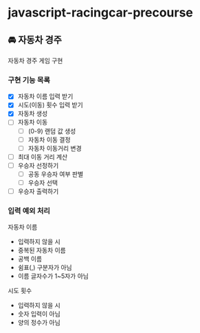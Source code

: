 # javascript-racingcar-precourse

## 🚘 자동차 경주

자동차 경주 게임 구현

### 구현 기능 목록

- [x] 자동차 이름 입력 받기
- [x] 시도(이동) 횟수 입력 받기
- [x] 자동차 생성
- [ ] 자동차 이동
  - [ ] (0-9) 랜덤 값 생성
  - [ ] 자동차 이동 결정
  - [ ] 자동차 이동거리 변경
- [ ] 최대 이동 거리 계산
- [ ] 우승자 선정하기
  - [ ] 공동 우승자 여부 판별
  - [ ] 우승자 선택
- [ ] 우승자 출력하기

### 입력 예외 처리

자동차 이름

- 입력하지 않을 시
- 중복된 자동차 이름
- 공백 이름
- 쉼표(,) 구분자가 아님
- 이름 글자수가 1~5자가 아님

시도 횟수

- 입력하지 않을 시
- 숫자 입력이 아님
- 양의 정수가 아님
